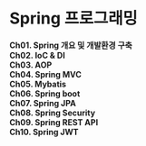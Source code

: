# Spring 프로그래밍

**Ch01. Spring 개요 및 개발환경 구축**  
**Ch02. IoC & DI**  
**Ch03. AOP**  
**Ch04. Spring MVC**  
**Ch05. Mybatis**  
**Ch06. Spring boot**  
**Ch07. Spring JPA**  
**Ch08. Spring Security**  
**Ch09. Spring REST API**  
**Ch10. Spring JWT**  
